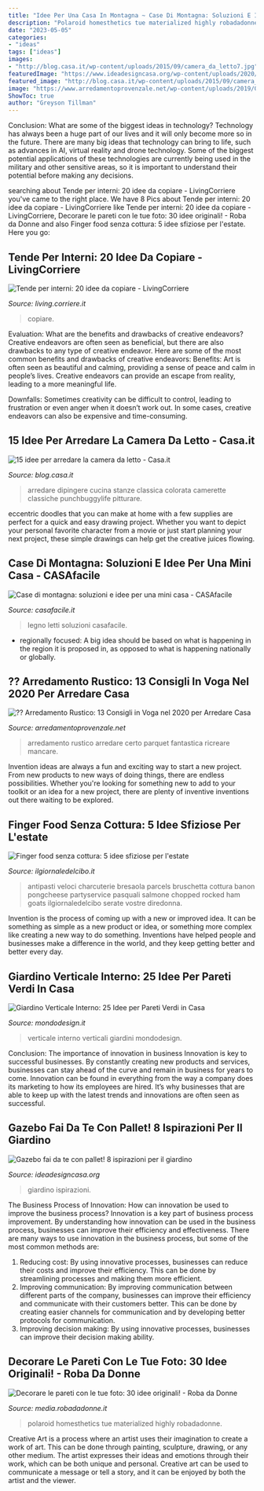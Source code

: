 ```yaml
---
title: "Idee Per Una Casa In Montagna ~ Case Di Montagna: Soluzioni E Idee Per Una Mini Casa"
description: "Polaroid homesthetics tue materialized highly robadadonne"
date: "2023-05-05"
categories:
- "ideas"
tags: ["ideas"]
images:
- "http://blog.casa.it/wp-content/uploads/2015/09/camera_da_letto7.jpg"
featuredImage: "https://www.ideadesigncasa.org/wp-content/uploads/2020/05/gazebo-in-legno-fai-da-te-con-pallet-8-768x1126.jpg"
featured_image: "http://blog.casa.it/wp-content/uploads/2015/09/camera_da_letto7.jpg"
image: "https://www.arredamentoprovenzale.net/wp-content/uploads/2019/02/rustico7.jpg"
ShowToc: true
author: "Greyson Tillman"
---
```



Conclusion: What are some of the biggest ideas in technology?
Technology has always been a huge part of our lives and it will only become more so in the future. There are many big ideas that technology can bring to life, such as advances in AI, virtual reality and drone technology. Some of the biggest potential applications of these technologies are currently being used in the military and other sensitive areas, so it is important to understand their potential before making any decisions.

	

		
searching about Tende per interni: 20 idee da copiare - LivingCorriere you've came to the right place. We have 8 Pics about Tende per interni: 20 idee da copiare - LivingCorriere like Tende per interni: 20 idee da copiare - LivingCorriere, Decorare le pareti con le tue foto: 30 idee originali! - Roba da Donne and also Finger food senza cottura: 5 idee sfiziose per l&#039;estate. Here you go:
		
    
## Tende Per Interni: 20 Idee Da Copiare - LivingCorriere

<img loading=lazy src="https://static2-living.corriereobjects.it/wp-content/uploads/2011/08/casa-hong-kong-Liu-Lu-05.jpg" onerror="this.onerror=null;this.src='https://tse2.mm.bing.net/th?id=OIP.vXOBKfXTiX4Q4a9M1YaQuwHaLH&amp;pid=15.1';" alt="Tende per interni: 20 idee da copiare - LivingCorriere">

_Source: living.corriere.it_

>copiare. 

	

Evaluation: What are the benefits and drawbacks of creative endeavors?
Creative endeavors are often seen as beneficial, but there are also drawbacks to any type of creative endeavor. Here are some of the most common benefits and drawbacks of creative endeavors: 
Benefits: Art is often seen as beautiful and calming, providing a sense of peace and calm in people’s lives. Creative endeavors can provide an escape from reality, leading to a more meaningful life.

Downfalls: Sometimes creativity can be difficult to control, leading to frustration or even anger when it doesn’t work out. In some cases, creative endeavors can also be expensive and time-consuming.

    
## 15 Idee Per Arredare La Camera Da Letto - Casa.it

<img loading=lazy src="http://blog.casa.it/wp-content/uploads/2015/09/camera_da_letto7.jpg" onerror="this.onerror=null;this.src='https://tse4.mm.bing.net/th?id=OIP.j8t1FLkU2QHhOvIh0Fcv4AHaFj&amp;pid=15.1';" alt="15 idee per arredare la camera da letto - Casa.it">

_Source: blog.casa.it_

>arredare dipingere cucina stanze classica colorata camerette classiche punchbuggylife pitturare. 

	

eccentric doodles that you can make at home with a few supplies are perfect for a quick and easy drawing project. Whether you want to depict your personal favorite character from a movie or just start planning your next project, these simple drawings can help get the creative juices flowing.

    
## Case Di Montagna: Soluzioni E Idee Per Una Mini Casa - CASAfacile

<img loading=lazy src="https://www.casafacile.it/content/uploads/2015/04/08/204018989-2707f04f-36ed-4d1d-ae3f-c4ee1179bdd1-811x680.jpg" onerror="this.onerror=null;this.src='https://tse2.mm.bing.net/th?id=OIP.xdItXv7JDcufxPI2tpp_yAHaGN&amp;pid=15.1';" alt="Case di montagna: soluzioni e idee per una mini casa - CASAfacile">

_Source: casafacile.it_

>legno letti soluzioni casafacile. 

	

- regionally focused: A big idea should be based on what is happening in the region it is proposed in, as opposed to what is happening nationally or globally.

    
## ?? Arredamento Rustico: 13 Consigli In Voga Nel 2020 Per Arredare Casa

<img loading=lazy src="https://www.arredamentoprovenzale.net/wp-content/uploads/2019/02/rustico7.jpg" onerror="this.onerror=null;this.src='https://tse3.mm.bing.net/th?id=OIP.d-BGDaJhyVuQr0jFZ-wwTgHaLP&amp;pid=15.1';" alt="?? Arredamento Rustico: 13 Consigli in Voga nel 2020 per Arredare Casa">

_Source: arredamentoprovenzale.net_

>arredamento rustico arredare certo parquet fantastica ricreare mancare. 

	

Invention ideas are always a fun and exciting way to start a new project. From new products to new ways of doing things, there are endless possibilities. Whether you're looking for something new to add to your toolkit or an idea for a new project, there are plenty of inventive inventions out there waiting to be explored.

    
## Finger Food Senza Cottura: 5 Idee Sfiziose Per L&#039;estate

<img loading=lazy src="http://www.ilgiornaledelcibo.it/wp-content/uploads/2017/06/shutterstock_335771093-1.jpg" onerror="this.onerror=null;this.src='https://tse4.mm.bing.net/th?id=OIP.nXNTZgVUyrDV55Wv4mHn5AHaEI&amp;pid=15.1';" alt="Finger food senza cottura: 5 idee sfiziose per l&#039;estate">

_Source: ilgiornaledelcibo.it_

>antipasti veloci charcuterie bresaola parcels bruschetta cottura banon pongcheese partyservice pasquali salmone chopped rocked ham goats ilgiornaledelcibo serate vostre diredonna. 

	

Invention is the process of coming up with a new or improved idea. It can be something as simple as a new product or idea, or something more complex like creating a new way to do something. Inventions have helped people and businesses make a difference in the world, and they keep getting better and better every day.

    
## Giardino Verticale Interno: 25 Idee Per Pareti Verdi In Casa

<img loading=lazy src="https://mondodesign.it/wp-content/uploads/2018/01/Giardino-Verticale-Interno-05.jpg" onerror="this.onerror=null;this.src='https://tse2.mm.bing.net/th?id=OIP.fpqr_KoLLUHGfBz2tGZs_wHaLK&amp;pid=15.1';" alt="Giardino Verticale Interno: 25 Idee per Pareti Verdi in Casa">

_Source: mondodesign.it_

>verticale interno verticali giardini mondodesign. 

	

Conclusion: The importance of innovation in business
Innovation is key to successful businesses. By constantly creating new products and services, businesses can stay ahead of the curve and remain in business for years to come. Innovation can be found in everything from the way a company does its marketing to how its employees are hired. It’s why businesses that are able to keep up with the latest trends and innovations are often seen as successful.

    
## Gazebo Fai Da Te Con Pallet! 8 Ispirazioni Per Il Giardino

<img loading=lazy src="https://www.ideadesigncasa.org/wp-content/uploads/2020/05/gazebo-in-legno-fai-da-te-con-pallet-8-768x1126.jpg" onerror="this.onerror=null;this.src='https://tse1.mm.bing.net/th?id=OIP.uq9QHUaVrchK_0RH9DLRDgHaK2&amp;pid=15.1';" alt="Gazebo fai da te con pallet! 8 ispirazioni per il giardino">

_Source: ideadesigncasa.org_

>giardino ispirazioni. 

	

The Business Process of Innovation: How can innovation be used to improve the business process?
Innovation is a key part of business process improvement. By understanding how innovation can be used in the business process, businesses can improve their efficiency and effectiveness. There are many ways to use innovation in the business process, but some of the most common methods are: 
1) Reducing cost: By using innovative processes, businesses can reduce their costs and improve their efficiency. This can be done by streamlining processes and making them more efficient. 
2) Improving communication: By improving communication between different parts of the company, businesses can improve their efficiency and communicate with their customers better. This can be done by creating easier channels for communication and by developing better protocols for communication. 
3) Improving decision making: By using innovative processes, businesses can improve their decision making ability.

    
## Decorare Le Pareti Con Le Tue Foto: 30 Idee Originali! - Roba Da Donne

<img loading=lazy src="https://cdn.robadadonne.it/wp-content/uploads/sites/7/2015/02/decorazione-muro-cuore.jpg" onerror="this.onerror=null;this.src='https://tse1.mm.bing.net/th?id=OIP.ryrNGQyF4EmDy4E1BYIcpwHaDt&amp;pid=15.1';" alt="Decorare le pareti con le tue foto: 30 idee originali! - Roba da Donne">

_Source: media.robadadonne.it_

>polaroid homesthetics tue materialized highly robadadonne. 

	

Creative Art is a process where an artist uses their imagination to create a work of art. This can be done through painting, sculpture, drawing, or any other medium. The artist expresses their ideas and emotions through their work, which can be both unique and personal. Creative art can be used to communicate a message or tell a story, and it can be enjoyed by both the artist and the viewer.

